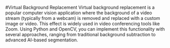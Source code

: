 #Virtual Background Replacement
Virtual background replacement is a popular computer vision application where the background of a video stream (typically from a webcam) is removed and replaced with a custom image or video. This effect is widely used in video conferencing tools like Zoom. Using Python and OpenCV, you can implement this functionality with several approaches, ranging from traditional background subtraction to advanced AI-based segmentation.
